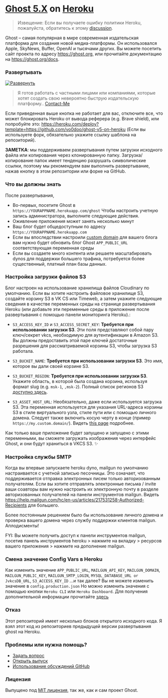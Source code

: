 # [Ghost 5.X](https://github.com/TryGhost/Ghost) on [Heroku](https://heroku.com)
> Извещение: Если вы получаете ошибку политики Heroku, пожалуйста, обратитесь к этому [discussion](https://github.com/vo0doo/ghost-v5-on-heroku/discussions/24).

Ghost – самая популярная в мире современная издательская платформа для создания новой медиа-платформы. Он использовался Apple, SkyNews, Buffer, OpenAI и тысячами других.
Вы можете посетить сайт проекта по адресу <a href="https://ghost.org/" target="_blank">https://ghost.org</a>, или прочитайте документацию на <a href="https://ghost.org/docs" target="_blank">https://ghost.org/docs</a>.

### Развертывать

[![Развернуть](https://www.herokucdn.com/deploy/button.svg)](https://heroku.com/deploy?template=https://github.com/vo0doo/ghost-v5-on-heroku)

> Я готов работать с частными лицами или компаниями, которые хотят создать свою невероятно быструю издательскую платформу.. [Contact-Me](https://t.me/kirsanovd)


Если приведенная выше кнопка не работает для вас, отключите все, что может блокировать Heroku от вывода реферера (e.g. Brave shield), или попробуйте это: https://heroku.com/deploy?template=https://github.com/vo0doo/ghost-v5-on-heroku (Если вы используете форк, обязательно укажите ссылку шаблона на репозиторий).

**ЗАМЕТКА**: мы поддерживаем развертывания путем загрузки исходного файла или копирования через клонированную папку. Загрузка/копирование папок имеет тенденцию разрушать символические ссылки, поэтому мы рекомендуем вам выполнить развертывание, нажав кнопку в этом репозитории или форке на GitHub.
### Что вы должны знать

После развертывания,

- Во-первых, посетите Ghost в `https://YOURAPPNAME.herokuapp.com/ghost` Чтобы настроить учетную запись администратора, выполните следующие действия.
- Оживление приложения может занять несколько минут
- Ваш блог будет общедоступным по адресу `https://YOURAPPNAME.herokuapp.com`
- Если вы впоследствии настроили [custom domain](https://devcenter.heroku.com/articles/custom-domains) для вашего блога вам нужно будет обновить блог Ghost `APP_PUBLIC_URL` соответствующая переменная среды
- Если вы создаете много контента или решаете масштабировать dynos для поддержки большего трафика, потребуется более существенный, платный план базы данных.

### Настройка загрузки файлов S3

Блог настроен на использование хранилища файлов Cloudinary по умолчанию. Если вы хотите настроить файловое хранилище S3, создайте корзину S3 в VK CS или Timeweb, а затем укажите следующие сведения в качестве переменных среды на странице развертывания Heroku (или добавьте эти переменные среды в приложение после развертывания с помощью панели мониторинга Heroku).:

- `S3_ACCESS_KEY_ID` и `S3_ACCESS_SECRET_KEY`: **Требуется при использовании загрузки S3**. Эти поля представляют собой пару ключ/секрет vkcs, необходимую для аутентификации в Amazon S3. Вы должны предоставить этой паре ключей достаточные разрешения для рассматриваемой корзины S3, чтобы загрузка S3 работала.

- `S3_BUCKET_NAME`: **Требуется при использовании загрузки S3**. Это имя, которое вы дали своей корзине S3.

- `S3_BUCKET_REGION`: **Требуется при использовании загрузки S3**. Укажите область, в которой была создана корзина, используя формат slug (e.g. `msk-1`, `,msk-2`). Полный список регионов S3 [доступно здесь](http://docs.vkcs.amazon.com/general/latest/gr/rande.html#s3_region).

- `S3_ASSET_HOST_URL`: Необязательно, даже если используется загрузка S3. Эта переменная используется для указания URL-адреса корзины S3 в стиле виртуального узла, стиле пути или с помощью личного домена. Следует также включить косую черту в конце (пример `https://my.custom.domain/`). Видеть [this page](http://docs.vkcs.amazon.com/AmazonS3/latest/dev/VirtualHosting.html) подробнее.

Как только ваше приложение будет запущено и запущено с этими переменными, вы сможете загружать изображения через интерфейс Ghost, и они будут храниться в VKCS S3. :sparkles:

### Настройка службы SMTP

Когда вы впервые запускаете heroku dyno, mailgun по умолчанию настраивается с учетной записью песочницы. Это означает, что поддерживается отправка электронных писем только авторизованным получателям. Если вы хотите отправлять электронные письма / invite ваши соавторы вам нужно настроить их электронную почту в разделе авторизованных получателей на панели инструментов mailgun. Видеть https://help.mailgun.com/hc/en-us/articles/217531258-Authorized-Recipients для большего.

Более постоянным решением было бы использование личного домена и проверка вашего домена через службу поддержки клиентов mailgun. Аплодисменты!

FYI: Вы можете получить доступ к панели инструментов mailgun, посетив панель инструментов heroku > нажмите на вкладку > ресурсов вашего приложения > нажмите на дополнение mailgun.

### Смена значение Config Vars в Heroku
Как изменить значение `APP_PUBLIC_URL`, `MAILGUN_API_KEY`, `MAILGUN_DOMAIN`, `MAILGUN_PUBLIC_KEY`, `MAILGUN_SMTP_LOGIN`, `MYSQL_DATABASE_URL or JvkcsDB_URL`, `S3_ACCESS_KEY_ID` ...и так далее?
Вы не можете изменить значение в `config.production.json` Но можно изменить значения с помощью кнопки `Heroku CLI` или `Heroku Dashboard`.
Для получения дополнительной информации прочитайте <a href="https://lovekesh.tech/how-to-create-update-and-delete-config-vars-in-the-heroku-app/" target="_blank">здесь</a>

### Отказ

Этот репозиторий имеет несколько блоков открытого исходного кода. Я взял этот код из репозиториев предыдущей версии развертывания ghost на Heroku. 

### Проблемы или нужна помощь?
- [Задать вопрос](https://ask.codebulbs.com/)
- [Открыть выпуск](https://github.com/vo0doo/ghost-v5-on-heroku/issues/new/)
- [Использование обсуждений GitHub](https://github.com/vo0doo/ghost-v5-on-heroku/discussions)

### Лицензия
Выпущено под [MIT лицензия](https://github.com/vo0doo/ghost-v5-on-heroku/blob/main/LICENSE), так же, как и сам проект Ghost.

